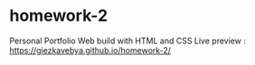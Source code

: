 # homework-2
Personal Portfolio Web build with HTML and CSS 
Live preview : https://giezkavebya.github.io/homework-2/
